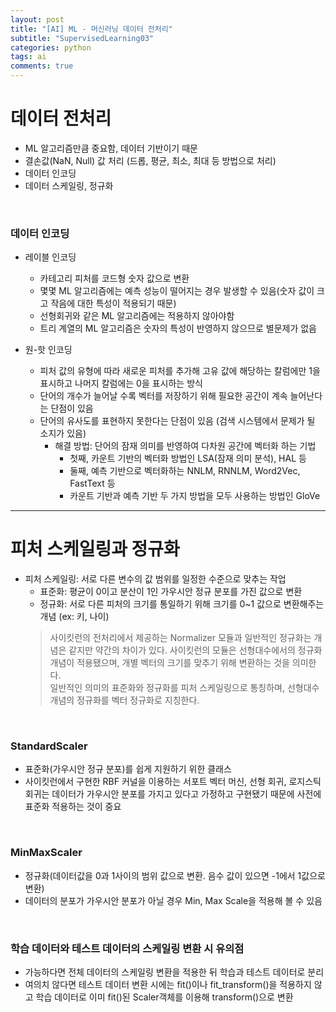 ```yaml
---
layout: post
title: "[AI] ML - 머신러닝 데이터 전처리"
subtitle: "SupervisedLearning03"
categories: python
tags: ai
comments: true
---
```


# 데이터 전처리
- ML 알고리즘만큼 중요함, 데이터 기반이기 때문
- 결손값(NaN, Null) 값 처리 (드롭, 평균, 최소, 최대 등 방법으로 처리)
- 데이터 인코딩
- 데이터 스케일링, 정규화

<br>

### 데이터 인코딩
- 레이블 인코딩
    - 카테고리 피처를 코드형 숫자 값으로 변환
    - 몇몇 ML 알고리즘에는 예측 성능이 떨어지는 경우 발생할 수 있음(숫자 값이 크고 작음에 대한 특성이 적용되기 때문)
    - 선형회귀와 같은 ML 알고리즘에는 적용하지 않아야함
    - 트리 계열의 ML 알고리즘은 숫자의 특성이 반영하지 않으므로 별문제가 없음

- 원-핫 인코딩
    - 피처 값의 유형에 따라 새로운 피처를 추가해 고유 값에 해당하는 칼럼에만 1을 표시하고 나머지 칼럼에는 0을 표시하는 방식
    - 단어의 개수가 늘어날 수록 벡터를 저장하기 위해 필요한 공간이 계속 늘어난다는 단점이 있음
    - 단어의 유사도를 표현하지 못한다는 단점이 있음 (검색 시스템에서 문제가 될 소지가 있음)
        - 해결 방법: 단어의 잠재 의미를 반영하여 다차원 공간에 벡터화 하는 기법
            - 첫째, 카운트 기반의 벡터화 방법인 LSA(잠재 의미 분석), HAL 등
            - 둘째, 예측 기반으로 벡터화하는 NNLM, RNNLM, Word2Vec, FastText 등
            - 카운트 기반과 예측 기반 두 가지 방법을 모두 사용하는 방법인 GloVe

* * *

# 피처 스케일링과 정규화
- 피처 스케일링: 서로 다른 변수의 값 범위를 일정한 수준으로 맞추는 작업
    - 표준화: 평균이 0이고 분산이 1인 가우시안 정규 분포를 가진 값으로 변환
    - 정규화: 서로 다른 피처의 크기를 통일하기 위해 크기를 0~1 값으로 변환해주는 개념 (ex: 키, 나이)
    > 사이킷런의 전처리에서 제공하는 Normalizer 모듈과 일반적인 정규화는 개념은 같지만 약간의 차이가 있다. 사이킷런의 모듈은 선형대수에서의 정규화 개념이 적용됐으며, 개별 벡터의 크기를 맞추기 위해 변환하는 것을 의미한다.<br>
    > 일반적인 의미의 표준화와 정규화를 피처 스케일링으로 통칭하며, 선형대수 개념의 정규화를 벡터 정규화로 지칭한다.

<br>

### StandardScaler
- 표준화(가우시안 정규 분포)를 쉽게 지원하기 위한 클래스
- 사이킷런에서 구현한 RBF 커널을 이용하는 서포트 벡터 머신, 선형 회귀, 로지스틱 회귀는 데이터가 가우시안 분포를 가지고 있다고 가정하고 구현됐기 때문에 사전에 표준화 적용하는 것이 중요

<br>

### MinMaxScaler
- 정규화(데이터값을 0과 1사이의 범위 값으로 변환. 음수 값이 있으면 -1에서 1값으로 변환)
- 데이터의 분포가 가우시안 분포가 아닐 경우 Min, Max Scale을 적용해 볼 수 있음

<br>

### 학습 데이터와 테스트 데이터의 스케일링 변환 시 유의점
- 가능하다면 전체 데이터의 스케일링 변환을 적용한 뒤 학습과 테스트 데이터로 분리
- 여의치 않다면 테스트 데이터 변환 시에는 fit()이나 fit_transform()을 적용하지 않고 학습 데이터로 이미 fit()된 Scaler객체를 이용해 transform()으로 변환